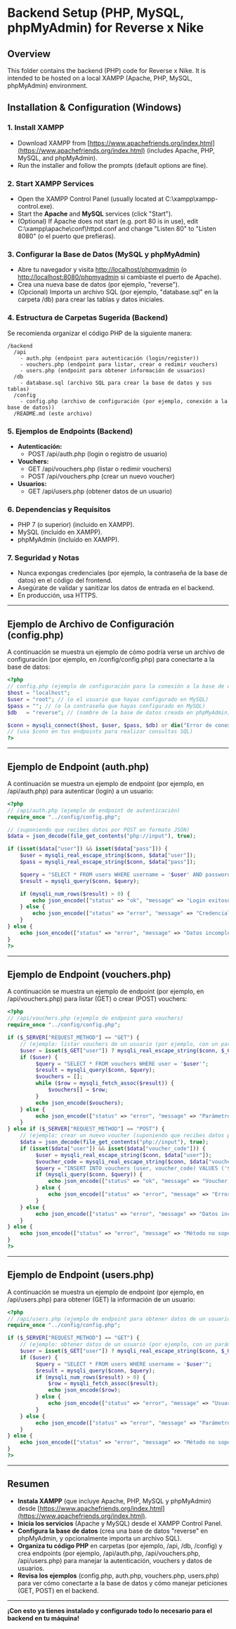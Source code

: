 # Backend Setup (PHP, MySQL, phpMyAdmin) for Reverse x Nike

## Overview
This folder contains the backend (PHP) code for Reverse x Nike. It is intended to be hosted on a local XAMPP (Apache, PHP, MySQL, phpMyAdmin) environment.

## Installation & Configuration (Windows)

### 1. Install XAMPP
- Download XAMPP from [https://www.apachefriends.org/index.html](https://www.apachefriends.org/index.html) (includes Apache, PHP, MySQL, and phpMyAdmin).
- Run the installer and follow the prompts (default options are fine).

### 2. Start XAMPP Services
- Open the XAMPP Control Panel (usually located at C:\xampp\xampp-control.exe).
- Start the **Apache** and **MySQL** services (click "Start").
- (Optional) If Apache does not start (e.g. port 80 is in use), edit C:\xampp\apache\conf\httpd.conf and change "Listen 80" to "Listen 8080" (o el puerto que prefieras).

### 3. Configurar la Base de Datos (MySQL y phpMyAdmin)
- Abre tu navegador y visita [http://localhost/phpmyadmin](http://localhost/phpmyadmin) (o [http://localhost:8080/phpmyadmin](http://localhost:8080/phpmyadmin) si cambiaste el puerto de Apache).
- Crea una nueva base de datos (por ejemplo, "reverse").
- (Opcional) Importa un archivo SQL (por ejemplo, "database.sql" en la carpeta /db) para crear las tablas y datos iniciales.

### 4. Estructura de Carpetas Sugerida (Backend)
Se recomienda organizar el código PHP de la siguiente manera:

```
/backend
  /api
    - auth.php (endpoint para autenticación (login/register))
    - vouchers.php (endpoint para listar, crear o redimir vouchers)
    - users.php (endpoint para obtener información de usuarios)
  /db
    - database.sql (archivo SQL para crear la base de datos y sus tablas)
  /config
    - config.php (archivo de configuración (por ejemplo, conexión a la base de datos))
  /README.md (este archivo)
```

### 5. Ejemplos de Endpoints (Backend)
- **Autenticación:**  
  - POST /api/auth.php (login o registro de usuario)
- **Vouchers:**  
  - GET /api/vouchers.php (listar o redimir vouchers)  
  - POST /api/vouchers.php (crear un nuevo voucher)
- **Usuarios:**  
  - GET /api/users.php (obtener datos de un usuario)

### 6. Dependencias y Requisitos
- PHP 7 (o superior) (incluido en XAMPP).
- MySQL (incluido en XAMPP).
- phpMyAdmin (incluido en XAMPP).

### 7. Seguridad y Notas
- Nunca expongas credenciales (por ejemplo, la contraseña de la base de datos) en el código del frontend.
- Asegúrate de validar y sanitizar los datos de entrada en el backend.
- En producción, usa HTTPS.

---

## Ejemplo de Archivo de Configuración (config.php)
A continuación se muestra un ejemplo de cómo podría verse un archivo de configuración (por ejemplo, en /config/config.php) para conectarte a la base de datos:

```php
<?php
// config.php (ejemplo de configuración para la conexión a la base de datos)
$host = "localhost";
$user = "root"; // (o el usuario que hayas configurado en MySQL)
$pass = ""; // (o la contraseña que hayas configurado en MySQL)
$db   = "reverse"; // (nombre de la base de datos creada en phpMyAdmin)

$conn = mysqli_connect($host, $user, $pass, $db) or die("Error de conexión: " . mysqli_connect_error());
// (usa $conn en tus endpoints para realizar consultas SQL)
?>
```


---

## Ejemplo de Endpoint (auth.php)
A continuación se muestra un ejemplo de endpoint (por ejemplo, en /api/auth.php) para autenticar (login) a un usuario:

```php
<?php
// /api/auth.php (ejemplo de endpoint de autenticación)
require_once "../config/config.php";

// (suponiendo que recibes datos por POST en formato JSON)
$data = json_decode(file_get_contents("php://input"), true);

if (isset($data["user"]) && isset($data["pass"])) {
    $user = mysqli_real_escape_string($conn, $data["user"]);
    $pass = mysqli_real_escape_string($conn, $data["pass"]);

    $query = "SELECT * FROM users WHERE username = '$user' AND password = '$pass'";
    $result = mysqli_query($conn, $query);

    if (mysqli_num_rows($result) > 0) {
        echo json_encode(["status" => "ok", "message" => "Login exitoso."]);
    } else {
        echo json_encode(["status" => "error", "message" => "Credenciales incorrectas."]);
    }
} else {
    echo json_encode(["status" => "error", "message" => "Datos incompletos."]);
}
?>
```


---

## Ejemplo de Endpoint (vouchers.php)
A continuación se muestra un ejemplo de endpoint (por ejemplo, en /api/vouchers.php) para listar (GET) o crear (POST) vouchers:

```php
<?php
// /api/vouchers.php (ejemplo de endpoint para vouchers)
require_once "../config/config.php";

if ($_SERVER["REQUEST_METHOD"] == "GET") {
    // (ejemplo: listar vouchers de un usuario (por ejemplo, con un parámetro "user" en la query))
    $user = isset($_GET["user"]) ? mysqli_real_escape_string($conn, $_GET["user"]) : "";
    if ($user) {
         $query = "SELECT * FROM vouchers WHERE user = '$user'";
         $result = mysqli_query($conn, $query);
         $vouchers = [];
         while ($row = mysqli_fetch_assoc($result)) {
             $vouchers[] = $row;
         }
         echo json_encode($vouchers);
    } else {
         echo json_encode(["status" => "error", "message" => "Parámetro "user" no proporcionado."]);
    }
} else if ($_SERVER["REQUEST_METHOD"] == "POST") {
    // (ejemplo: crear un nuevo voucher (suponiendo que recibes datos por POST en formato JSON))
    $data = json_decode(file_get_contents("php://input"), true);
    if (isset($data["user"]) && isset($data["voucher_code"])) {
         $user = mysqli_real_escape_string($conn, $data["user"]);
         $voucher_code = mysqli_real_escape_string($conn, $data["voucher_code"]);
         $query = "INSERT INTO vouchers (user, voucher_code) VALUES ('$user', '$voucher_code')";
         if (mysqli_query($conn, $query)) {
             echo json_encode(["status" => "ok", "message" => "Voucher creado."]);
         } else {
             echo json_encode(["status" => "error", "message" => "Error al crear el voucher."]);
         }
    } else {
         echo json_encode(["status" => "error", "message" => "Datos incompletos."]);
    }
} else {
    echo json_encode(["status" => "error", "message" => "Método no soportado."]);
}
?>
```


---

## Ejemplo de Endpoint (users.php)
A continuación se muestra un ejemplo de endpoint (por ejemplo, en /api/users.php) para obtener (GET) la información de un usuario:

```php
<?php
// /api/users.php (ejemplo de endpoint para obtener datos de un usuario)
require_once "../config/config.php";

if ($_SERVER["REQUEST_METHOD"] == "GET") {
    // (ejemplo: obtener datos de un usuario (por ejemplo, con un parámetro "user" en la query))
    $user = isset($_GET["user"]) ? mysqli_real_escape_string($conn, $_GET["user"]) : "";
    if ($user) {
         $query = "SELECT * FROM users WHERE username = '$user'";
         $result = mysqli_query($conn, $query);
         if (mysqli_num_rows($result) > 0) {
             $row = mysqli_fetch_assoc($result);
             echo json_encode($row);
         } else {
             echo json_encode(["status" => "error", "message" => "Usuario no encontrado."]);
         }
    } else {
         echo json_encode(["status" => "error", "message" => "Parámetro "user" no proporcionado."]);
    }
} else {
    echo json_encode(["status" => "error", "message" => "Método no soportado."]);
}
?>
```


---

## Resumen
- **Instala XAMPP** (que incluye Apache, PHP, MySQL y phpMyAdmin) desde [https://www.apachefriends.org/index.html](https://www.apachefriends.org/index.html).
- **Inicia los servicios** (Apache y MySQL) desde el XAMPP Control Panel.
- **Configura la base de datos** (crea una base de datos "reverse" en phpMyAdmin, y opcionalmente importa un archivo SQL).
- **Organiza tu código PHP** en carpetas (por ejemplo, /api, /db, /config) y crea endpoints (por ejemplo, /api/auth.php, /api/vouchers.php, /api/users.php) para manejar la autenticación, vouchers y datos de usuarios.
- **Revisa los ejemplos** (config.php, auth.php, vouchers.php, users.php) para ver cómo conectarte a la base de datos y cómo manejar peticiones (GET, POST) en el backend.

---

**¡Con esto ya tienes instalado y configurado todo lo necesario para el backend en tu máquina!** 